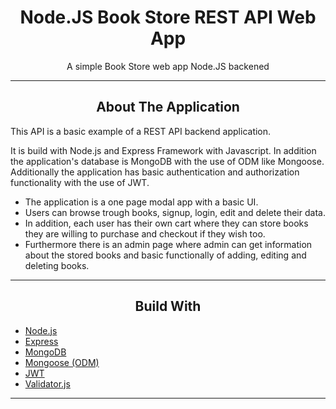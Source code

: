 <div></div>
<h1  align="center">Node.JS  Book Store REST API Web App</h1>

<div align="center">
  <p align="center">
    A simple Book Store web app Node.JS backened 
  </p>
</div>
<hr>
<!-- ABOUT THE APPLICATION -->
<h2 align="center">About The Application </h2>
This API is a basic example of a REST API backend application.

It is build with Node.js and Express Framework with Javascript. In addition the application's database is MongoDB with the use of ODM like Mongoose.
Additionally the application has basic authentication and authorization functionality with the use of JWT.

- The application is a one page modal app with a basic UI.
- Users can browse trough books, signup, login, edit and delete their data. 
- In addition, each user has their own cart where they can store books they are willing to purchase and checkout if they wish too.
- Furthermore there is an admin page where admin can get information about the stored books and basic functionally of adding, editing and deleting books.
<hr>
<h2 align="center">Build With </h2>

-   [Node.js](https://nodejs.org/en/)
-   [Express](https://expressjs.com/)
-   [MongoDB](https://www.mongodb.com/)
-   [Mongoose (ODM)](https://mongoosejs.com/)
-   [JWT](https://www.npmjs.com/package/jsonwebtoken)
-   [Validator.js](https://www.npmjs.com/package/validator)
<hr>







